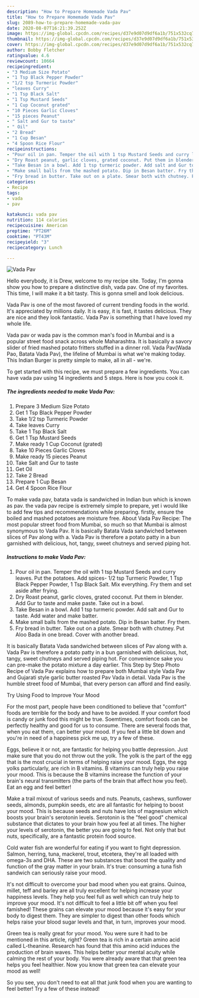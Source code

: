 ```yaml
---
description: "How to Prepare Homemade Vada Pav"
title: "How to Prepare Homemade Vada Pav"
slug: 2089-how-to-prepare-homemade-vada-pav
date: 2020-08-07T16:21:39.252Z
image: https://img-global.cpcdn.com/recipes/d37e9d07d9df6a1b/751x532cq70/vada-pav-recipe-main-photo.jpg
thumbnail: https://img-global.cpcdn.com/recipes/d37e9d07d9df6a1b/751x532cq70/vada-pav-recipe-main-photo.jpg
cover: https://img-global.cpcdn.com/recipes/d37e9d07d9df6a1b/751x532cq70/vada-pav-recipe-main-photo.jpg
author: Bobby Fletcher
ratingvalue: 4.6
reviewcount: 10664
recipeingredient:
- "3 Medium Size Potato"
- "1 Tsp Black Pepper Powder"
- "1/2 tsp Turmeric Powder"
- "leaves Curry"
- "1 Tsp Black Salt"
- "1 Tsp Mustard Seeds"
- "1 Cup Coconut grated"
- "10 Pieces Garlic Cloves"
- "15 pieces Peanut"
- " Salt and Gur to taste"
- " Oil"
- "2 Bread"
- "1 Cup Besan"
- "4 Spoon Rice Flour"
recipeinstructions:
- "Pour oil in pan. Temper the oil with 1 tsp Mustard Seeds and curry leaves. Put the potatoes. Add spices- 1/2 tsp Turmeric Powder, 1 Tsp Black Pepper Powder, 1 Tsp Black Salt. Mix everything. Fry them and set aside after frying."
- "Dry Roast peanut, garlic cloves, grated coconut. Put them in blender. Add Gur to taste and make paste. Take out in a bowl."
- "Take Besan in a bowl. Add 1 tsp turmeric powder. Add salt and Gur to taste. Add water and make batter."
- "Make small balls from the mashed potato. Dip in Besan batter. Fry them."
- "Fry bread in butter. Take out on a plate. Smear both with chutney. Put Aloo Bada in one bread. Cover with another bread."
categories:
- Recipe
tags:
- vada
- pav

katakunci: vada pav 
nutrition: 114 calories
recipecuisine: American
preptime: "PT26M"
cooktime: "PT43M"
recipeyield: "3"
recipecategory: Lunch

---
```



![Vada Pav](https://img-global.cpcdn.com/recipes/d37e9d07d9df6a1b/751x532cq70/vada-pav-recipe-main-photo.jpg)

Hello everybody, it is Drew, welcome to my recipe site. Today, I'm gonna show you how to prepare a distinctive dish, vada pav. One of my favorites. This time, I will make it a bit tasty. This is gonna smell and look delicious.

Vada Pav is one of the most favored of current trending foods in the world. It's appreciated by millions daily. It is easy, it is fast, it tastes delicious. They are nice and they look fantastic. Vada Pav is something that I have loved my whole life.

Vada pav or wada pav is the common man&#39;s food in Mumbai and is a popular street food snack across whole Maharashtra. It is basically a savory slider of fried mashed potato fritters stuffed in a dinner roll. Vada Pav(Wada Pao, Batata Vada Pav), the lifeline of Mumbai is what we&#39;re making today. This Indian Burger is pretty simple to make, all in all - we&#39;re.


To get started with this recipe, we must prepare a few ingredients. You can have vada pav using 14 ingredients and 5 steps. Here is how you cook it.

<!--inarticleads1-->

##### The ingredients needed to make Vada Pav:

1. Prepare 3 Medium Size Potato
1. Get 1 Tsp Black Pepper Powder
1. Take 1/2 tsp Turmeric Powder
1. Take leaves Curry
1. Take 1 Tsp Black Salt
1. Get 1 Tsp Mustard Seeds
1. Make ready 1 Cup Coconut (grated)
1. Take 10 Pieces Garlic Cloves
1. Make ready 15 pieces Peanut
1. Take  Salt and Gur to taste
1. Get  Oil
1. Take 2 Bread
1. Prepare 1 Cup Besan
1. Get 4 Spoon Rice Flour


To make vada pav, batata vada is sandwiched in Indian bun which is known as pav. the vada pav recipe is extremely simple to prepare, yet i would like to add few tips and recommendations while preparing. firstly, ensure the boiled and mashed potatoes are moisture free. About Vada Pav Recipe: The most popular street food from Mumbai, so much so that Mumbai is almost synonymous to Vada Pav. It is basically Batata Vada sandwiched between slices of Pav along with a. Vada Pav is therefore a potato patty in a bun garnished with delicious, hot, tangy, sweet chutneys and served piping hot. 

<!--inarticleads2-->

##### Instructions to make Vada Pav:

1. Pour oil in pan. Temper the oil with 1 tsp Mustard Seeds and curry leaves. Put the potatoes. Add spices- 1/2 tsp Turmeric Powder, 1 Tsp Black Pepper Powder, 1 Tsp Black Salt. Mix everything. Fry them and set aside after frying.
1. Dry Roast peanut, garlic cloves, grated coconut. Put them in blender. Add Gur to taste and make paste. Take out in a bowl.
1. Take Besan in a bowl. Add 1 tsp turmeric powder. Add salt and Gur to taste. Add water and make batter.
1. Make small balls from the mashed potato. Dip in Besan batter. Fry them.
1. Fry bread in butter. Take out on a plate. Smear both with chutney. Put Aloo Bada in one bread. Cover with another bread.


It is basically Batata Vada sandwiched between slices of Pav along with a. Vada Pav is therefore a potato patty in a bun garnished with delicious, hot, tangy, sweet chutneys and served piping hot. For convenience sake you can pre-make the potato mixture a day earlier. This Step by Step Photo Recipe of Vada Pav explains how to prepare both Mumbai style Vada Pav and Gujarati style garlic butter roasted Pav Vada in detail. Vada Pav is the humble street food of Mumbai, that every person can afford and find easily. 

Try Using Food to Improve Your Mood


For the most part, people have been conditioned to believe that "comfort" foods are terrible for the body and have to be avoided. If your comfort food is candy or junk food this might be true. Soemtimes, comfort foods can be perfectly healthy and good for us to consume. There are several foods that, when you eat them, can better your mood. If you feel a little bit down and you're in need of a happiness pick me up, try a few of these.

Eggs, believe it or not, are fantastic for helping you battle depression. Just make sure that you do not throw out the yolk. The yolk is the part of the egg that is the most crucial in terms of helping raise your mood. Eggs, the egg yolks particularly, are rich in B vitamins. B vitamins can truly help you raise your mood. This is because the B vitamins increase the function of your brain's neural transmitters (the parts of the brain that affect how you feel). Eat an egg and feel better!

Make a trail mixout of various seeds and nuts. Peanuts, cashews, sunflower seeds, almonds, pumpkin seeds, etc are all fantastic for helping to boost your mood. This is because seeds and nuts have lots of magnesium which boosts your brain's serotonin levels. Serotonin is the "feel good" chemical substance that dictates to your brain how you feel at all times. The higher your levels of serotonin, the better you are going to feel. Not only that but nuts, specifically, are a fantastic protein food source.

Cold water fish are wonderful for eating if you want to fight depression. Salmon, herring, tuna, mackerel, trout, etcetera, they're all loaded with omega-3s and DHA. These are two substances that boost the quality and function of the gray matter in your brain. It's true: consuming a tuna fish sandwich can seriously raise your mood. 

It's not difficult to overcome your bad mood when you eat grains. Quinoa, millet, teff and barley are all truly excellent for helping increase your happiness levels. They help you feel full as well which can truly help to improve your mood. It's not difficult to feel a little bit off when you feel famished! These grains can elevate your mood because it's easy for your body to digest them. They are simpler to digest than other foods which helps raise your blood sugar levels and that, in turn, improves your mood.

Green tea is really great for your mood. You were sure it had to be mentioned in this article, right? Green tea is rich in a certain amino acid called L-theanine. Research has found that this amino acid induces the production of brain waves. This helps better your mental acuity while calming the rest of your body. You were already aware that that green tea helps you feel healthier. Now you know that green tea can elevate your mood as well!

So you see, you don't need to eat all that junk food when you are wanting to feel better! Try a few of these instead!

